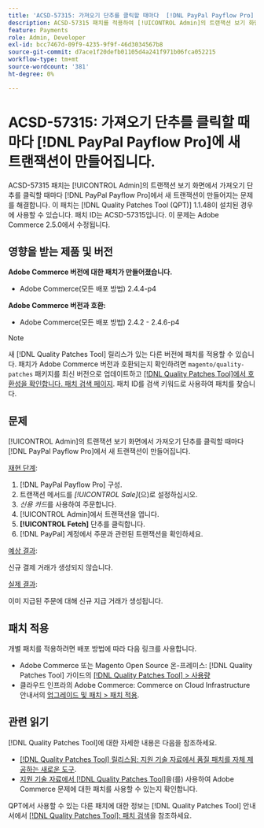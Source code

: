```yaml
---
title: 'ACSD-57315: 가져오기 단추를 클릭할 때마다  [!DNL PayPal Payflow Pro] 에 새 트랜잭션이 만들어집니다.'
description: ACSD-57315 패치를 적용하여 [!UICONTROL Admin]의 트랜잭션 보기 화면에서 가져오기 단추를 클릭할 때마다  [!DNL PayPal Payflow Pro] 에 새 트랜잭션이 만들어지는 Adobe Commerce 문제를 해결합니다.
feature: Payments
role: Admin, Developer
exl-id: bcc7467d-09f9-4235-9f9f-46d3034567b8
source-git-commit: d7ace1f20defb01105d4a241f971b06fca052215
workflow-type: tm+mt
source-wordcount: '381'
ht-degree: 0%

---
```


# ACSD-57315: 가져오기 단추를 클릭할 때마다 [!DNL PayPal Payflow Pro]에 새 트랜잭션이 만들어집니다.

ACSD-57315 패치는 [!UICONTROL Admin]의 트랜잭션 보기 화면에서 가져오기 단추를 클릭할 때마다 [!DNL PayPal Payflow Pro]에서 새 트랜잭션이 만들어지는 문제를 해결합니다. 이 패치는 [!DNL Quality Patches Tool (QPT)] 1.1.48이 설치된 경우에 사용할 수 있습니다. 패치 ID는 ACSD-57315입니다. 이 문제는 Adobe Commerce 2.5.0에서 수정됩니다.

## 영향을 받는 제품 및 버전

**Adobe Commerce 버전에 대한 패치가 만들어졌습니다.**

* Adobe Commerce(모든 배포 방법) 2.4.4-p4

**Adobe Commerce 버전과 호환:**

* Adobe Commerce(모든 배포 방법) 2.4.2 - 2.4.6-p4

>[!NOTE]
>
>새 [!DNL Quality Patches Tool] 릴리스가 있는 다른 버전에 패치를 적용할 수 있습니다. 패치가 Adobe Commerce 버전과 호환되는지 확인하려면 `magento/quality-patches` 패키지를 최신 버전으로 업데이트하고 [[!DNL Quality Patches Tool]에서 호환성을 확인합니다. 패치 검색 페이지](https://experienceleague.adobe.com/tools/commerce-quality-patches/index.html). 패치 ID를 검색 키워드로 사용하여 패치를 찾습니다.

## 문제

[!UICONTROL Admin]의 트랜잭션 보기 화면에서 가져오기 단추를 클릭할 때마다 [!DNL PayPal Payflow Pro]에서 새 트랜잭션이 만들어집니다.

<u>재현 단계</u>:

1. [!DNL PayPal Payflow Pro] 구성.
1. 트랜잭션 메서드를 *[!UICONTROL Sale]*(으)로 설정하십시오.
1. *신용 카드*&#x200B;를 사용하여 주문합니다.
1. [!UICONTROL Admin]에서 트랜잭션을 엽니다.
1. **[!UICONTROL Fetch]** 단추를 클릭합니다.
1. [!DNL PayPal] 계정에서 주문과 관련된 트랜잭션을 확인하세요.

<u>예상 결과</u>:

신규 결제 거래가 생성되지 않습니다.

<u>실제 결과</u>:

이미 지급된 주문에 대해 신규 지급 거래가 생성됩니다.

## 패치 적용

개별 패치를 적용하려면 배포 방법에 따라 다음 링크를 사용합니다.

* Adobe Commerce 또는 Magento Open Source 온-프레미스: [!DNL Quality Patches Tool] 가이드의 [[!DNL Quality Patches Tool] > 사용량](https://experienceleague.adobe.com/docs/commerce-operations/tools/quality-patches-tool/usage.html)
* 클라우드 인프라의 Adobe Commerce: Commerce on Cloud Infrastructure 안내서의 [업그레이드 및 패치 > 패치 적용](https://experienceleague.adobe.com/docs/commerce-cloud-service/user-guide/develop/upgrade/apply-patches.html).

## 관련 읽기

[!DNL Quality Patches Tool]에 대한 자세한 내용은 다음을 참조하세요.

* [[!DNL Quality Patches Tool] 릴리스됨: 지원 기술 자료에서 품질 패치를 자체 제공하는 새로운 도구](/help/announcements/adobe-commerce-announcements/magento-quality-patches-released-new-tool-to-self-serve-quality-patches.md).
* [지원 기술 자료에서  [!DNL Quality Patches Tool]](/help/support-tools/patches-available-in-qpt-tool/check-patch-for-magento-issue-with-magento-quality-patches.md)을(를) 사용하여 Adobe Commerce 문제에 대한 패치를 사용할 수 있는지 확인합니다.

QPT에서 사용할 수 있는 다른 패치에 대한 정보는 [!DNL Quality Patches Tool] 안내서에서 [[!DNL Quality Patches Tool]: 패치 검색](https://experienceleague.adobe.com/tools/commerce-quality-patches/index.html)을 참조하세요.
